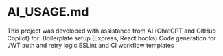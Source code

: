 # AI_USAGE.md

This project was developed with assistance from AI (ChatGPT and GitHub Copilot) for:
Boilerplate setup (Express, React hooks)
Code generation for JWT auth and retry logic
ESLint and CI workflow templates
